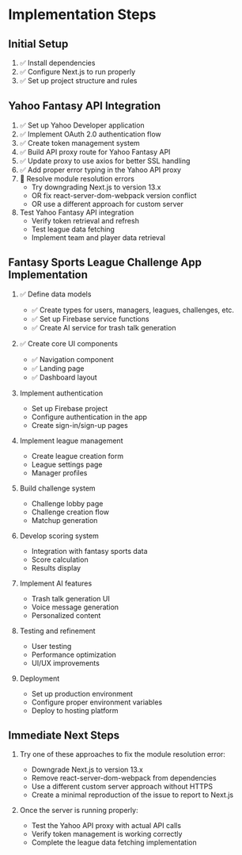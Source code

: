 # Implementation Steps

## Initial Setup
1. ✅ Install dependencies
2. ✅ Configure Next.js to run properly
3. ✅ Set up project structure and rules

## Yahoo Fantasy API Integration
1. ✅ Set up Yahoo Developer application
2. ✅ Implement OAuth 2.0 authentication flow
3. ✅ Create token management system
4. ✅ Build API proxy route for Yahoo Fantasy API
5. ✅ Update proxy to use axios for better SSL handling
6. ✅ Add proper error typing in the Yahoo API proxy
7. 🔄 Resolve module resolution errors
   - Try downgrading Next.js to version 13.x
   - OR fix react-server-dom-webpack version conflict
   - OR use a different approach for custom server
8. Test Yahoo Fantasy API integration
   - Verify token retrieval and refresh
   - Test league data fetching
   - Implement team and player data retrieval

## Fantasy Sports League Challenge App Implementation
1. ✅ Define data models
   - ✅ Create types for users, managers, leagues, challenges, etc.
   - ✅ Set up Firebase service functions
   - ✅ Create AI service for trash talk generation

2. ✅ Create core UI components
   - ✅ Navigation component
   - ✅ Landing page
   - ✅ Dashboard layout

3. Implement authentication
   - Set up Firebase project
   - Configure authentication in the app
   - Create sign-in/sign-up pages

4. Implement league management
   - Create league creation form
   - League settings page
   - Manager profiles

5. Build challenge system
   - Challenge lobby page
   - Challenge creation flow
   - Matchup generation

6. Develop scoring system
   - Integration with fantasy sports data
   - Score calculation
   - Results display

7. Implement AI features
   - Trash talk generation UI
   - Voice message generation
   - Personalized content

8. Testing and refinement
   - User testing
   - Performance optimization
   - UI/UX improvements

9. Deployment
   - Set up production environment
   - Configure proper environment variables
   - Deploy to hosting platform 

## Immediate Next Steps
1. Try one of these approaches to fix the module resolution error:
   - Downgrade Next.js to version 13.x
   - Remove react-server-dom-webpack from dependencies
   - Use a different custom server approach without HTTPS
   - Create a minimal reproduction of the issue to report to Next.js

2. Once the server is running properly:
   - Test the Yahoo API proxy with actual API calls
   - Verify token management is working correctly
   - Complete the league data fetching implementation 